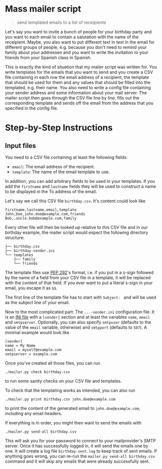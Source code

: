 <!--
SPDX-FileCopyrightText: 2023 Felix Gruber <felgru@posteo.net>

SPDX-License-Identifier: GPL-3.0-or-later
-->

# Mass mailer script

> send templated emails to a list of receipients

Let's say you want to invite a bunch of people for your birthday party and
you want to each email to contain a salutation with the name of the receipient.
Maybe, you also want to put different text in text in the email for different
groups of people, e.g. because you don't need to remind your family about your
addressen and you want to write the invitation to your friends from your
Spanish class in Spanish.

This is exactly the kind of situation that my mailer script was written for.
You write templates for the emails that you want to send and you create a CSV
file containing in each row the email address of a recipient, the template
that should be used for them and any values that should be filled into the
templated, e.g. their name.
You also need to write a config file containing your sender address and
some information about your mail server.
The mailer script then goes through the CSV file line by line, fills out the
corresponding template and sends off the email from the address that you
specified in the config file.

# Step-by-Step Instructions

## Input files

You need to a CSV file containing at least the following fields:

* `email`: The email address of the recipient.
* `template`: The name of the email template to use.

In addition, you can add arbitrary fields to be used in your templates.
If you add the `firstname` and `lastname` fields they will be used to
construct a name to be displayed in the To address of the email.

Let's say we call this CSV file `birthday.csv`. It's content could look like
```
firstname,lastname,email,template
John,Doe,john.doe@example.com,friends
Bob,,uncle.bob@example.com,family
```
Every other file will then be looked up relative to this CSV file and in
our birthday example, the mailer script would expect the following directory
structure:
```
├── birthday.csv
├── birthday-sender.ini
└── templates
    ├── family
    └── friends
```
The template files use [PEP 292](https://peps.python.org/pep-0292/)'s format,
i.e. if you put in a `$`-sign followed by the name of a field from your CSV
file in a template, it will be replaced with the content of that field.
If you ever want to put a literal `$`-sign in your email, you escape it as `$$`.

The first line of the template file has to start with `Subject: ` and will be
used as the subject line of your email.

Now to the most complicated part: The `...-sender.ini` configuration file.
It is an [INI file](https://docs.python.org/3/library/configparser.html#supported-ini-file-structure)
with a `[sender]` section and at least the variables `name`, `email` and
`smtpserver`.
Optionally, you can also specify `smtpuser` (defaults to the value of the
`email` variable, otherwise) and `smtpport` (defaults to `587`).
A minimal example would look like
```
[sender]
name = My Name
email = myself@example.com
smtpserver = example.com
```

Once you've created all those files, you can run
```shell
./mailer.py check birthday.csv
```
to run some sanity checks on your CSV file and templates.

To check that the templating works as intended, you can also run
```shell
./mailer.py print birthday.csv john.doe@example.com
```
to print the content of the generated email to `john.doe@example.com`,
including any email headers.

If everything is in order, you might then want to send the emails with
```shell
./mailer.py send-all birthday.csv
```
This will ask you for your password to connect to your mailprovider's SMTP
server. Once it has successfully logged in, it will send the emails one by
one. It will create a log file `birthday-sent.log` to keep track of sent
emails. If anything goes wrong, you can re-run the
`mailer.py send-all birthday.csv` command and it will skip any emails that
were already successfully sent.
